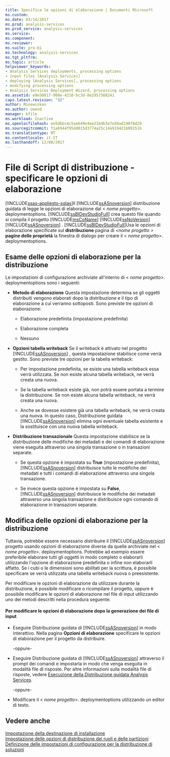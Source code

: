 ```yaml
---
title: Specifica le opzioni di elaborazione | Documenti Microsoft
ms.custom: 
ms.date: 03/14/2017
ms.prod: analysis-services
ms.prod_service: analysis-services
ms.service: 
ms.component: 
ms.reviewer: 
ms.suite: pro-bi
ms.technology: analysis-services
ms.tgt_pltfrm: 
ms.topic: article
helpviewer_keywords:
- Analysis Services deployments, processing options
- input files [Analysis Services]
- deploying [Analysis Services], processing options
- modifying processing options
- Analysis Services Deployment Wizard, processing options
ms.assetid: e9e50817-908e-4210-bc3d-8e2957568241
caps.latest.revision: "32"
author: Minewiskan
ms.author: owend
manager: kfile
ms.workload: Inactive
ms.openlocfilehash: ee5dbbc4c5ae649e4ee21b4b3e7e50ad19078d29
ms.sourcegitcommit: f1a6944f95dd015d3774a25c14a919421b09151b
ms.translationtype: MT
ms.contentlocale: it-IT
ms.lasthandoff: 12/08/2017
---
```

# <a name="deployment-script-files---specifying-processing-options"></a>File di Script di distribuzione - specificare le opzioni di elaborazione
[!INCLUDE[ssas-appliesto-sqlas](../../includes/ssas-appliesto-sqlas.md)]Il [!INCLUDE[ssASnoversion](../../includes/ssasnoversion-md.md)] distribuzione guidata di legge le opzioni di elaborazione dal \< *nome progetto*>. deploymentoptions. [!INCLUDE[ssBIDevStudioFull](../../includes/ssbidevstudiofull-md.md)] crea questo file quando si compila il progetto [!INCLUDE[msCoName](../../includes/msconame-md.md)] [!INCLUDE[ssNoVersion](../../includes/ssnoversion-md.md)] [!INCLUDE[ssASnoversion](../../includes/ssasnoversion-md.md)] . [!INCLUDE[ssBIDevStudioFull](../../includes/ssbidevstudiofull-md.md)]Usa le opzioni di elaborazione specificate sul **distribuzione** pagina di  *\<nome progetto >* **pagine delle proprietà** la finestra di dialogo per creare il \< *nome progetto*>. deploymentoptions.  
  
## <a name="reviewing-the-processing-options-for-deployment"></a>Esame delle opzioni di elaborazione per la distribuzione  
 Le impostazioni di configurazione archiviate all'interno di \< *nome progetto*>. deploymentoptions sono i seguenti:  
  
-   **Metodo di elaborazione** Questa impostazione determina se gli oggetti distribuiti vengono elaborati dopo la distribuzione e il tipo di elaborazione a cui verranno sottoposti. Sono previste tre opzioni di elaborazione:  
  
    -   Elaborazione predefinita (impostazione predefinita)  
  
    -   Elaborazione completa  
  
    -   Nessuno  
  
-   **Opzioni tabella writeback** Se il writeback è attivato nel progetto [!INCLUDE[ssASnoversion](../../includes/ssasnoversion-md.md)] , questa impostazione stabilisce come verrà gestito. Sono previste tre opzioni per la tabella writeback:  
  
    -   Per impostazione predefinita, se esiste una tabella writeback essa verrà utilizzata. Se non esiste alcuna tabella writeback, ne verrà creata una nuova.  
  
    -   Se la tabella writeback esiste già, non potrà essere portata a termine la distribuzione. Se non esiste alcuna tabella writeback, ne verrà creata una nuova.  
  
    -   Anche se dovesse esistere già una tabella writeback, ne verrà creata una nuova. In questo caso, Distribuzione guidata [!INCLUDE[ssASnoversion](../../includes/ssasnoversion-md.md)] elimina ogni eventuale tabella esistente e la sostituisce con una nuova tabella writeback.  
  
-   **Distribuzione transazionale** Questa impostazione stabilisce se la distribuzione delle modifiche dei metadati e dei comandi di elaborazione viene eseguita attraverso una singola transazione o in transazioni separate.  
  
    -   Se questa opzione è impostata su **True** (impostazione predefinita), [!INCLUDE[ssASnoversion](../../includes/ssasnoversion-md.md)] distribuisce tutte le modifiche dei metadati e tutti i comandi di elaborazione attraverso una singola transazione.  
  
    -   Se invece questa opzione è impostata su **False**, [!INCLUDE[ssASnoversion](../../includes/ssasnoversion-md.md)] distribuisce le modifiche dei metadati attraverso una singola transazione e distribuisce ogni comando di elaborazione in transazioni separate.  
  
## <a name="modifying-the-processing-options-for-deployment"></a>Modifica delle opzioni di elaborazione per la distribuzione  
 Tuttavia, potrebbe essere necessario distribuire il [!INCLUDE[ssASnoversion](../../includes/ssasnoversion-md.md)] progetto usando opzioni di elaborazione diverse da quelle archiviate nel \< *nome progetto*>. deploymentoptions. Potrebbe ad esempio essere preferibile elaborare tutti gli oggetti in modo completo o elaborarli utilizzando l'opzione di elaborazione predefinita o infine non elaborarli affatto. Se i cubi o le dimensioni sono abilitati per la scrittura, è possibile specificare se verrà utilizzata una tabella writeback nuova o preesistente.  
  
 Per modificare le opzioni di elaborazione da utilizzare durante la distribuzione, è possibile modificare o ricompilare il progetto, oppure è possibile modificare le opzioni di elaborazione nel file di input utilizzando uno dei metodi descritti nella procedura seguente.  
  
#### <a name="to-change-processing-options-after-the-input-files-have-been-generated"></a>Per modificare le opzioni di elaborazione dopo la generazione dei file di input  
  
-   Eseguire Distribuzione guidata di [!INCLUDE[ssASnoversion](../../includes/ssasnoversion-md.md)] in modo interattivo. Nella pagina **Opzioni di elaborazione** specificare le opzioni di elaborazione per il progetto da distribuire.  
  
     -oppure-  
  
-   Eseguire Distribuzione guidata di [!INCLUDE[ssASnoversion](../../includes/ssasnoversion-md.md)] attraverso il prompt dei comandi e impostarla in modo che venga eseguita in modalità file di risposte. Per altre informazioni sulla modalità file di risposte, vedere [Esecuzione della Distribuzione guidata Analysis Services](../../analysis-services/multidimensional-models/running-the-analysis-services-deployment-wizard.md).  
  
     -oppure-  
  
-   Modificare il \< *nome progetto*>. deploymentoptions utilizzando un editor di testo.  
  
## <a name="see-also"></a>Vedere anche  
 [Impostazione della destinazione di installazione](../../analysis-services/multidimensional-models/deployment-script-files-specifying-the-installation-target.md)   
 [Impostazione delle opzioni di distribuzione dei ruoli e delle partizioni](../../analysis-services/multidimensional-models/deployment-script-files-partition-and-role-deployment-options.md)   
 [Definizione delle impostazioni di configurazione per la distribuzione di soluzioni](../../analysis-services/multidimensional-models/deployment-script-files-solution-deployment-config-settings.md)  
  
  
